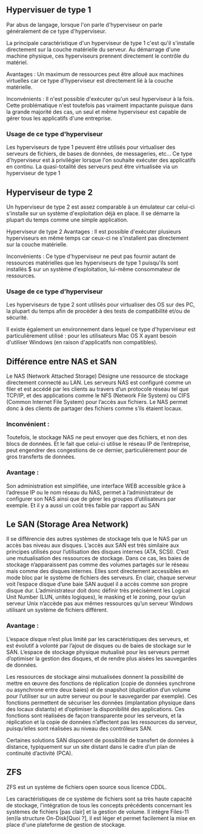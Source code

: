 ## Hypervisuer de type 1
Par abus de langage, lorsque l'on parle d'hyperviseur on parle généralement de ce type d'hyperviseur.

La principale caractéristique d'un hyperviseur de type 1 c'est qu'il s'installe directement sur la couche matérielle du serveur. Au démarrage d'une machine physique, 
ces hyperviseurs prennent directement le contrôle du matériel.

Avantages : Un maximum de ressources peut être alloué aux machines virtuelles car ce type d'hyperviseur est directement lié à la couche matérielle.

Inconvénients : Il n'est possible d'exécuter qu'un seul hyperviseur à la fois. Cette problématique n'est toutefois pas vraiment impactante puisque dans la 
grande majorité des cas, un seul et même hyperviseur est capable de gérer tous les applicatifs d'une entreprise.

### Usage de ce type d'hyperviseur

Les hyperviseurs de type 1 peuvent être utilisés pour virtualiser des serveurs de fichiers, de bases de données, de messageries, etc... Ce type d'hyperviseur est à privilégier lorsque l'on souhaite exécuter des applicatifs en continu. 
La quasi-totalité des serveurs peut être virtualisée via un hyperviseur de type 1


## Hyperviseur de type 2

Un hyperviseur de type 2 est assez comparable à un émulateur car celui-ci s'installe sur un système d'exploitation déjà en place. 
Il se démarre la plupart du temps comme une simple application.

Hyperviseur de type 2
Avantages : Il est possible d'exécuter plusieurs hyperviseurs en même temps car ceux-ci ne s'installent pas directement sur la couche matérielle.

Inconvénients : Ce type d'hyperviseur ne peut pas fournir autant de ressources matérielles que les hyperviseurs de type 1 puisqu'ils sont installés $
sur un système d'exploitation, lui-même consommateur de ressources.

### Usage de ce type d'hyperviseur

Les hyperviseurs de type 2 sont utilisés pour virtualiser des OS sur des PC, la plupart du temps afin de procéder à des tests de compatibilité et/ou de sécurité.

Il existe également un environnement dans lequel ce type d'hyperviseur est particulièrement utilisé : 
pour les utilisateurs Mac OS X ayant besoin d'utiliser Windows (en raison d'applicatifs non compatibles).

## Différence entre NAS et SAN
Le NAS (Network Attached Storage)
Désigne une ressource de stockage directement connecté au LAN. Les serveurs NAS est configuré comme un filer et est accédé par les clients au travers d’un protocole réseau tel que TCP/IP, et des applications comme le NFS (Network File System) ou CIFS (Common Internet File System) pour l’accès aux fichiers. Le NAS permet donc à des clients de partager des fichiers comme s’ils étaient locaux.

### Inconvénient :
Toutefois, le stockage NAS ne peut envoyer que des fichiers, et non des blocs de données. Et le fait que celui-ci utilise le réseau IP de l’entreprise, peut engendrer des congestions de ce dernier, particulièrement pour de gros transferts de données.

### Avantage :
Son administration est simplifiée, une interface WEB accessible grâce à l’adresse IP ou le nom réseau du NAS, permet à l’administrateur de configurer 
son NAS ainsi que de gérer les groupes d’utilisateurs par exemple. Et il y a aussi un coût très faible par rapport au SAN



## Le SAN (Storage Area Network)
Il se différencie des autres systèmes de stockage tels que le NAS par un accès bas niveau aux disques. L’accès aux SAN est très similaire aux principes utilisés pour l’utilisation des disques internes (ATA, SCSI). C’est une mutualisation des ressources de stockage. Dans ce cas, les baies de stockage n’apparaissent pas comme des volumes partagés sur le réseau mais comme des disques internes. Elles sont directement accessibles en mode bloc par le système de fichiers des serveurs. En clair, chaque serveur voit l’espace disque d’une baie SAN auquel il a accès comme son propre disque dur. L’administrateur doit donc définir très précisément les Logical Unit Number (LUN, unités logiques), le masking et le zoning, pour qu’un serveur Unix n’accède pas aux mêmes ressources qu’un serveur Windows utilisant un système de fichiers différent.

### Avantage :
L’espace disque n’est plus limité par les caractéristiques des serveurs, et est évolutif à volonté par l’ajout de disques ou de baies de stockage sur le SAN. L’espace de stockage physique mutualisé pour les serveurs permet d’optimiser la gestion des disques, et de rendre plus aisées les sauvegardes de données.

Les ressources de stockage ainsi mutualisées donnent la possibilité de mettre en œuvre des fonctions de réplication (copie de données synchrone ou asynchrone entre deux baies) et de snapshot (duplication d’un volume pour l’utiliser sur un autre serveur ou pour le sauvegarder par exemple). Ces fonctions permettent de sécuriser les données (implantation physique dans des locaux distants) et d’optimiser la disponibilité des applications. Ces fonctions sont réalisées de façon transparente pour les serveurs, et la réplication et la copie de données n’affectent pas les ressources du serveur, puisqu’elles sont réalisées au niveau des contrôleurs SAN.

Certaines solutions SAN disposent de possibilité de transfert de données à distance, typiquement sur un site distant dans le cadre d’un plan de continuité d’activité (PCA).


## ZFS
ZFS est un système de fichiers open source sous licence CDDL.

Les caractéristiques de ce système de fichiers sont sa très haute capacité de stockage, l'intégration de tous les concepts précédents concernant les systèmes de fichiers
[pas clair] et la gestion de volume. Il intègre Files-11 (en)la structure On-Disk[Quoi ?], il est léger et permet facilement la mise en place d'une plateforme de gestion de stockage.
